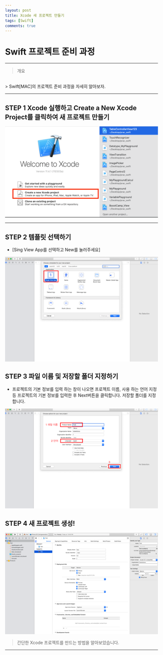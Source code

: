 ```yaml
---
layout: post
title: Xcode 새 프로젝트 만들기 
tags: [Swift]
comments: true
---
```


# Swift 프로젝트 준비 과정

---

> 개요
<br>
> Swift[MAC]의 프로젝트 준비 과정을 자세히 알아보자.



---


## STEP 1  Xcode 실행하고 Create a New Xcode Project를 클릭하여 새 프로젝트 만들기


![img1](../img/xcode1.PNG)

---


## STEP 2 템플릿 선택하기

- [Sing View App를 선택하고 New를 눌러주세요]

![img2](../img/xcode2.PNG)


## STEP 3 파일 이름 및 저장할 폴더 지정하기

- 프로젝트의 기본 정보를 입력 하는 창이 나오면 프로젝트 이름, 사용 하는 언어 지정 등 프로젝트의 기본 정보를 입력한 후  Next버튼을 클릭합니다. 저장할 폴더를 지정합니다.

![img3](../img/xcode3.PNG)



## STEP 4 새 프로젝트 생성!

![img3](../img/xcode4.PNG)

> 간단한 Xcode 프로젝트를 만드는 방법을 알아보았습니다. 
---










